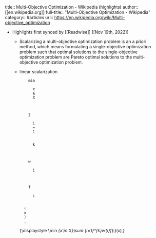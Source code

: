title:: Multi-Objective Optimization - Wikipedia (highlights)
author:: [[en.wikipedia.org]]
full-title:: "Multi-Objective Optimization - Wikipedia"
category:: #articles
url:: https://en.wikipedia.org/wiki/Multi-objective_optimization

- Highlights first synced by [[Readwise]] [[Nov 19th, 2022]]
	- Scalarizing a multi-objective optimization problem is an a priori method, which means formulating a single-objective optimization problem such that optimal solutions to the single-objective optimization problem are Pareto optimal solutions to the multi-objective optimization problem.
	- linear scalarization
	  
	  
	    
	      
	        
	          min
	          
	            x
	            ∈
	            X
	          
	        
	        
	          ∑
	          
	            i
	            =
	            1
	          
	          
	            k
	          
	        
	        
	          w
	          
	            i
	          
	        
	        
	          f
	          
	            i
	          
	        
	        (
	        x
	        )
	        ,
	      
	    
	    {\displaystyle \min _{x\in X}\sum _{i=1}^{k}w_{i}f_{i}(x),}